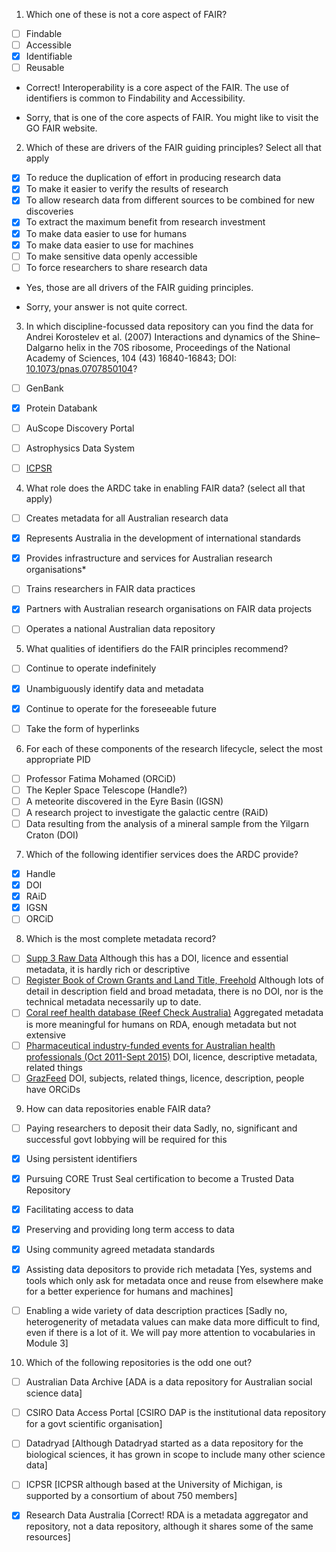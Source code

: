 1. Which one of these is not a core aspect of FAIR?
- [ ] Findable
- [ ] Accessible
- [x] Identifiable
- [ ] Reusable

+   Correct! Interoperability is a core aspect of the FAIR. The use of identifiers is common to Findability and Accessibility.
-   Sorry, that is one of the core aspects of FAIR. You might like to visit the GO FAIR website.

2. Which of these are drivers of the FAIR guiding principles? Select all that apply
- [x] To reduce the duplication of effort in producing research data
- [x] To make it easier to verify the results of research
- [x] To allow research data from different sources to be combined for new discoveries
- [x] To extract the maximum benefit from research investment
- [x] To make data easier to use for humans
- [x] To make data easier to use for machines
- [ ] To make sensitive data openly accessible
- [ ] To force researchers to share research data

+   Yes, those are all drivers of the FAIR guiding principles.
-   Sorry, your answer is not quite correct.

3. In which discipline-focussed data repository can you find the data for Andrei Korostelev et al. (2007) Interactions and dynamics of the Shine–Dalgarno helix in the 70S ribosome,
Proceedings of the National Academy of Sciences, 104 (43) 16840-16843; DOI: [10.1073/pnas.0707850104](https://doi.org/10.1073/pnas.0707850104)?

- [ ] GenBank
- [x] Protein Databank
- [ ] AuScope Discovery Portal
- [ ] Astrophysics Data System
- [ ] [ICPSR](https://www.icpsr.umich.edu/web/pages/)


4. What role does the ARDC take in enabling FAIR data? (select all that apply)
- [ ] Creates metadata for all Australian research data
- [x] Represents Australia in the development of international standards
- [x] Provides infrastructure and services for Australian research organisations*
- [ ] Trains researchers in FAIR data practices
- [x] Partners with Australian research organisations on FAIR data projects
- [ ] Operates a national Australian data repository


5. What qualities of identifiers do the FAIR principles recommend?
- [ ] Continue to operate indefinitely
- [x] Unambiguously identify data and metadata
- [x] Continue to operate for the foreseeable future
- [ ] Take the form of hyperlinks


6. For each of these components of the research lifecycle, select the most appropriate PID

- [ ] Professor Fatima Mohamed (ORCiD)
- [ ] The Kepler Space Telescope (Handle?)
- [ ] A meteorite discovered in the Eyre Basin (IGSN)
- [ ] A research project to investigate the galactic centre (RAiD)
- [ ] Data resulting from the analysis of a mineral sample from the Yilgarn Craton (DOI)

7. Which of the following identifier services does the ARDC provide?
- [x] Handle
- [x] DOI
- [x] RAiD
- [x] IGSN
- [ ] ORCiD

8. Which is the most complete metadata record?

- [ ] [Supp 3 Raw Data](https://figshare.com/articles/Supp_3_Raw_Data/5593756) Although this has a DOI, licence and essential metadata, it is hardly rich or descriptive
- [ ] [Register Book of Crown Grants and Land Title, Freehold](https://researchdata.ands.org.au/register-book-crown-title-freehold/152518) Although lots of detail in description field and broad metadata, there is no DOI, nor is the technical metadata necessarily up to date.
- [ ] [Coral reef health database (Reef Check Australia)](https://eatlas.org.au/data/uuid/e8854605-d169-44ca-9364-aa5c2c87ff67) Aggregated metadata is more meaningful for humans on RDA, enough metadata but not extensive
- [ ] [Pharmaceutical industry-funded events for Australian health professionals (Oct 2011-Sept 2015)](https://ses.library.usyd.edu.au/handle/2123/20223) DOI, licence, descriptive metadata, related things
- [ ] [GrazFeed](https://data.csiro.au/collections/#collection/CIcsiro:36747v003) DOI, subjects, related things, licence, description, people have ORCiDs

9.  How can data repositories enable FAIR data?
- [ ] Paying researchers to deposit their data Sadly, no, significant and successful govt lobbying will be required for this
- [x] Using persistent identifiers
- [x] Pursuing CORE Trust Seal certification to become a Trusted Data Repository
- [x] Facilitating access to data
- [x] Preserving and providing long term access to data
- [x] Using community agreed metadata standards
- [x] Assisting data depositors to provide rich metadata [Yes, systems and tools which only ask for metadata once and reuse from elsewhere make for a better experience for humans and machines]
- [ ] Enabling a wide variety of data description practices [Sadly no, heterogenerity of metadata values can make data more difficult to find, even if there is a lot of it. We will pay more attention to vocabularies in Module 3]


10. Which of the following repositories is the odd one out? 
- [ ] Australian Data Archive [ADA is a data repository for Australian social science data]
- [ ] CSIRO Data Access Portal [CSIRO DAP is the institutional data repository for a govt scientific organisation]
- [ ] Datadryad [Although Datadryad started as a data repository for the biological sciences, it has grown in scope to include many other science data]
- [ ] ICPSR [ICPSR although based at the University of Michigan, is supported by a consortium of about 750 members]
- [x] Research Data Australia [Correct! RDA is a metadata aggregator and repository, not a data repository, although it shares some of the same resources]




